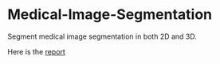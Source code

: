 # Medical-Image-Segmentation

Segment medical image segmentation in both 2D and 3D.

Here is the [report](./media/report.pdf) 